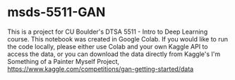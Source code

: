 # msds-5511-GAN


This is a project for CU Boulder's DTSA 5511 - Intro to Deep Learning course. This notebook was created in Google Colab. If you would like to run the code locally, please either use Colab and your own Kaggle API to access the data, or you can download the data directly from Kaggle's I'm Something of a Painter Myself Project, https://www.kaggle.com/competitions/gan-getting-started/data 
